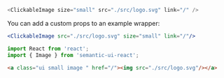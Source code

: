 ```js
<ClickableImage size="small" src="./src/logo.svg" link="/" />
```

You can add a custom props to an example wrapper:

```jsx { "props": { "src": "./src/logo.svg", "size": "small", "className": "propogate additional classNames if required"  } }
<ClickableImage src="./src/logo.svg" size="small" link="/"/>

```

```jsx static
import React from 'react';
import { Image } from 'semantic-ui-react';
```


```html
<a class="ui small image " href="/"><img src="./src/logo.svg"/></a>
```